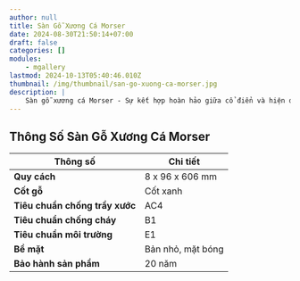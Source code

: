 ```yaml
---
author: null
title: Sàn Gỗ Xương Cá Morser
date: 2024-08-30T21:50:14+07:00
draft: false
categories: []
modules:
    - mgallery
lastmod: 2024-10-13T05:40:46.010Z
thumbnail: /img/thumbnail/san-go-xuong-ca-morser.jpg
description: |
    Sàn gỗ xương cá Morser - Sự kết hợp hoàn hảo giữa cổ điển và hiện đại. Chống trơn trượt, an toàn cho gia đình. Tạo không gian sống ấm cúng, sang trọng.
---
```

## Thông Số Sàn Gỗ Xương Cá Morser
| **Thông số**                          | **Chi tiết**                  |
|---------------------------------------|-------------------------------|
| **Quy cách**                          | 8 x 96 x 606 mm              |
| **Cốt gỗ**                           | Cốt xanh                     |
| **Tiêu chuẩn chống trầy xước**       | AC4                           |
| **Tiêu chuẩn chống cháy**             | B1                            |
| **Tiêu chuẩn môi trường**             | E1                            |
| **Bề mặt**                            | Bản nhỏ, mặt bóng            |
| **Bảo hành sản phẩm**                | 20 năm                        |

